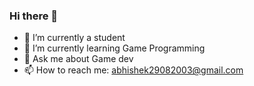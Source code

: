 ### Hi there 👋




- 🔭 I’m currently a student
- 🌱 I’m currently learning Game Programming 
- 💬 Ask me about Game dev
- 📫 How to reach me: abhishek29082003@gmail.com

